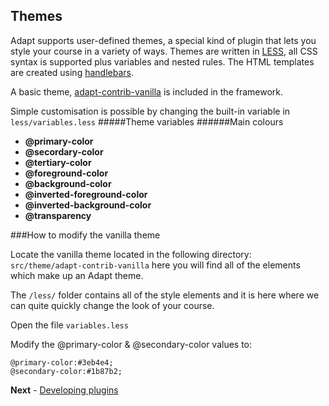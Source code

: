 Themes
------
Adapt supports user-defined themes, a special kind of plugin that lets you style your course in a variety of ways. Themes are written in [LESS](http://lesscss.org/), all CSS syntax is supported plus variables and nested rules. The HTML templates are created using [handlebars](http://handlebarsjs.com/).

A basic theme, [adapt-contrib-vanilla](https://github.com/adaptlearning/adapt-contrib-vanilla) is included in the framework. 

Simple customisation is possible by changing the built-in variable in ```less/variables.less```
#####Theme variables
######Main colours
- **@primary-color**   
- **@secordary-color**
- **@tertiary-color**
- **@foreground-color**
- **@background-color**
- **@inverted-foreground-color**
- **@inverted-background-color**
- **@transparency**

###How to modify the vanilla theme

Locate the vanilla theme located in the following directory:
``src/theme/adapt-contrib-vanilla`` here you will find all of the elements which make up an Adapt theme.

The ```/less/``` folder contains all of the style elements and it is here where we can quite quickly change the look of your course.

Open the file ``variables.less``

Modify the @primary-color & @secondary-color values to:

```
@primary-color:#3eb4e4;
@secondary-color:#1b87b2;
```

**Next** - [Developing plugins](https://github.com/adaptlearning/adapt_framework/wiki/Developing-plugins)
